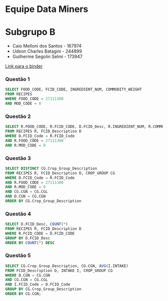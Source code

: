 # Equipe Data Miners

# Subgrupo B
* Caio Melloni dos Santos - 167974
* Udson Charles Batagini - 244899
* Guilherme Segolin Selmi - 173947

[Link para o binder](food-intake-analysis.ipynb)

### Questão 1
``` sql
SELECT FOOD_CODE, FCID_CODE, INGREDIENT_NUM, COMMODITY_WEIGHT
FROM RECIPES 
WHERE FOOD_CODE = 27111300 
AND MOD_CODE = 0
```

### Questão 2
``` sql
SELECT R.FOOD_CODE, R.FCID_CODE, D.FCID_Desc, R.INGREDIENT_NUM, R.COMMODITY_WEIGHT
FROM RECIPES R, FCID_Description D
WHERE D.FCID_Code = R.FCID_Code
AND R.FOOD_CODE = 27111300 
AND R.MOD_CODE = 0
```

### Questão 3
``` sql
SELECT DISTINCT CG.Crop_Group_Description
FROM RECIPES R, FCID_Description D, CROP_GROUP CG
WHERE D.FCID_Code = R.FCID_Code
AND R.FOOD_CODE = 27111300 
AND R.MOD_CODE = 0
AND CG.CGN = CG.CGL
AND D.CGN = CG.CGN
ORDER BY CG.Crop_Group_Description
```

### Questão 4
``` sql
SELECT D.FCID_Desc, COUNT(*)
FROM RECIPES R, FCID_Description D
WHERE R.FCID_CODE = D.FCID_CODE
GROUP BY D.FCID_Desc
ORDER BY COUNT(*) DESC
```

### Questão 5
``` sql
SELECT CG.Crop_Group_Description, CG.CGN, AVG(I.INTAKE)
FROM FCID_Description D, INTAKE I, CROP_GROUP CG
WHERE D.CGN = CG.CGN
AND CG.CGN = CG.CGL
AND I.FCID_Code = D.FCID_Code
GROUP BY CG.Crop_Group_Description
ORDER BY CG.CGN;
```
